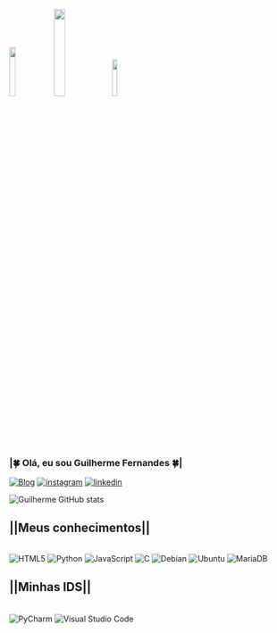 <div style="display:inline_block">
    <img src="https://media.giphy.com/media/QU9nFopA6AlWpEXhwa/giphy.gif" width="15%">
    <img src="https://media.giphy.com/media/Q8PBpluuEc2Z8RXDdF/giphy.gif" width="20%">
    <img src="https://media.giphy.com/media/d5w5oqqKnGXdF85Ys4/giphy.gif" width="13%">
</div>

### <b>|🍀 Olá, eu sou Guilherme Fernandes 🍀|</b>
[![Blog](https://img.shields.io/website?label=Meucurriculo.com&style=for-the-badge&url=https://sujeitoprogramador.com)](https://ceub.zoser.works/index.php/curriculo/)
[![instagram](https://img.shields.io/badge/Instagram-00FF00?style=for-the-badge&logo=instagram&logoColor=white)](https://www.instagram.com/guilhermehzf/)
[![linkedin](https://img.shields.io/badge/LinkedIn-00FF00?style=for-the-badge&logo=linkedin&logoColor=white)](https://www.linkedin.com/in/guilherme-henrique-fernandes-3593b5244/)

![Guilherme GitHub stats](https://github-readme-stats.vercel.app/api?username=Guilhermehzf&show_icons=true&theme=merko)

## <b>||Meus conhecimentos||</b>

<div style="display: inline_block; vertical-align: middle;"><br/>
  <img alt="HTML5" src="https://img.shields.io/badge/HTML5-00FF00?style=for-the-badge&logo=html5&logoColor=white"/>
  <img alt="Python" src="https://img.shields.io/badge/Python-00FF00?style=for-the-badge&logo=python&logoColor=white"/>
  <img alt="JavaScript" src="https://img.shields.io/badge/JavaScript-00FF00?style=for-the-badge&logo=javascript&logoColor=black"/>
  <img alt="C" src="https://img.shields.io/badge/C-00FF00?style=for-the-badge&logo=c&logoColor=white"/>
  <img alt="Debian" src="https://img.shields.io/badge/Debian-00FF00?style=for-the-badge&logo=debian&logoColor=white"/>
  <img alt="Ubuntu" src="https://img.shields.io/badge/Ubuntu-00FF00?style=for-the-badge&logo=ubuntu&logoColor=white"/>
  <img alt="MariaDB" src="https://img.shields.io/badge/MariaDB-00FF00?style=for-the-badge&logo=mariadb&logoColor=white"/>
</div>

## <b>||Minhas IDS||</b>
<div style="display: inline_block"><br/>
  <img align="center" alt="PyCharm" src="https://img.shields.io/badge/PyCharm-00FF00.svg?&style=for-the-badge&logo=PyCharm&logoColor=white"/>
  <img align="center" alt="Visual Studio Code" src="https://img.shields.io/badge/Visual_Studio_Code-00FF00?style=for-the-badge&logo=visual%20studio%20code&logoColor=white">
</div>
